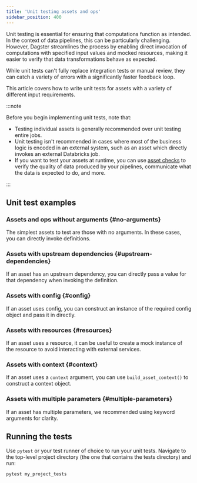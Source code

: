 ```yaml
---
title: 'Unit testing assets and ops'
sidebar_position: 400
---
```


Unit testing is essential for ensuring that computations function as intended. In the context of data pipelines, this can be particularly challenging. However, Dagster streamlines the process by enabling direct invocation of computations with specified input values and mocked resources, making it easier to verify that data transformations behave as expected.

While unit tests can't fully replace integration tests or manual review, they can catch a variety of errors with a significantly faster feedback loop.

This article covers how to write unit tests for assets with a variety of different input requirements.

:::note

Before you begin implementing unit tests, note that:

- Testing individual assets is generally recommended over unit testing entire jobs.
- Unit testing isn't recommended in cases where most of the business logic is encoded in an external system, such as an asset which directly invokes an external Databricks job.
- If you want to test your assets at runtime, you can use [asset checks](/guides/test/asset-checks) to verify the quality of data produced by your pipelines, communicate what the data is expected to do, and more.

:::

## Unit test examples

### Assets and ops without arguments \{#no-arguments}

The simplest assets to test are those with no arguments. In these cases, you can directly invoke definitions.

<CodeExample path="docs_snippets/docs_snippets/guides/quality-testing/unit-testing-assets-and-ops/asset-no-argument.py" language="python" />

### Assets with upstream dependencies \{#upstream-dependencies}

If an asset has an upstream dependency, you can directly pass a value for that dependency when invoking the definition.

<CodeExample path="docs_snippets/docs_snippets/guides/quality-testing/unit-testing-assets-and-ops/asset-dependency.py" language="python" />

### Assets with config \{#config}

If an asset uses config, you can construct an instance of the required config object and pass it in directly.

<CodeExample path="docs_snippets/docs_snippets/guides/quality-testing/unit-testing-assets-and-ops/asset-config.py" language="python" />

### Assets with resources \{#resources}

If an asset uses a resource, it can be useful to create a mock instance of the resource to avoid interacting with external services.

<CodeExample path="docs_snippets/docs_snippets/guides/quality-testing/unit-testing-assets-and-ops/asset-resource.py" language="python" />

### Assets with context \{#context}

If an asset uses a `context` argument, you can use `build_asset_context()` to construct a context object.

<CodeExample path="docs_snippets/docs_snippets/guides/quality-testing/unit-testing-assets-and-ops/asset-context.py" language="python" />

### Assets with multiple parameters \{#multiple-parameters}

If an asset has multiple parameters, we recommended using keyword arguments for clarity.

<CodeExample path="docs_snippets/docs_snippets/guides/quality-testing/unit-testing-assets-and-ops/asset-combo.py" language="python" />

## Running the tests

Use `pytest` or your test runner of choice to run your unit tests. Navigate to the top-level project directory (the one that contains the tests directory) and run:

```
pytest my_project_tests
```
